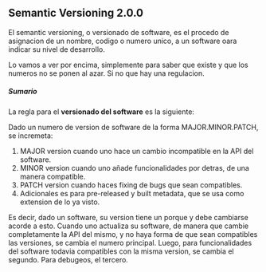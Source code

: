 ## Semantic Versioning 2.0.0

El semantic versioning, o versionado de software, es el procedo de asignacion de un nombre, codigo o numero unico, a un software oara indicar su nivel de desarrollo.

Lo vamos a ver por encima, simplemente para saber que existe y que los numeros no se ponen al azar. Si no que hay una regulacion.

##### Sumario

La regla para el **versionado del software** es la siguiente:

Dado un numero de version de software de la forma MAJOR.MINOR.PATCH, se incremeta:

1. MAJOR version cuando uno hace un cambio incompatible en la API del software.
2. MINOR version cuando uno añade funcionalidades por detras, de una manera compatible.
3. PATCH version cuando haces fixing de bugs que sean compatibles.
4. Adicionales es para pre-released y built metadata, que se usa como extension de lo ya visto.

Es decir, dado un software, su version tiene un porque y debe cambiarse acorde a esto. Cuando uno actualiza su software, de manera que cambie completamente la API del mismo, y no haya forma de que sean compatibles las versiones, se cambia el numero principal. Luego, para funcionalidades del software todavia compatibles con la misma version, se cambia el segundo. Para debugeos, el tercero.

